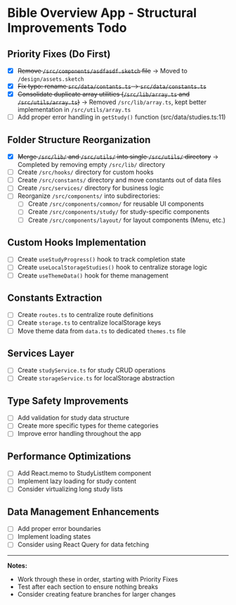 # Bible Overview App - Structural Improvements Todo

## Priority Fixes (Do First)
- [x] ~~Remove `/src/components/asdfasdf.sketch` file~~ → Moved to `/design/assets.sketch`
- [x] ~~Fix typo: rename `src/data/contants.ts` → `src/data/constants.ts`~~
- [x] ~~Consolidate duplicate array utilities (`/src/lib/array.ts` and `/src/utils/array.ts`)~~ → Removed `/src/lib/array.ts`, kept better implementation in `/src/utils/array.ts`
- [ ] Add proper error handling in `getStudy()` function (src/data/studies.ts:11)

## Folder Structure Reorganization
- [x] ~~Merge `/src/lib/` and `/src/utils/` into single `/src/utils/` directory~~ → Completed by removing empty `/src/lib/` directory
- [ ] Create `/src/hooks/` directory for custom hooks
- [ ] Create `/src/constants/` directory and move constants out of data files
- [ ] Create `/src/services/` directory for business logic
- [ ] Reorganize `/src/components/` into subdirectories:
  - [ ] Create `/src/components/common/` for reusable UI components
  - [ ] Create `/src/components/study/` for study-specific components
  - [ ] Create `/src/components/layout/` for layout components (Menu, etc.)

## Custom Hooks Implementation
- [ ] Create `useStudyProgress()` hook to track completion state
- [ ] Create `useLocalStorageStudies()` hook to centralize storage logic
- [ ] Create `useThemeData()` hook for theme management

## Constants Extraction
- [ ] Create `routes.ts` to centralize route definitions
- [ ] Create `storage.ts` to centralize localStorage keys
- [ ] Move theme data from `data.ts` to dedicated `themes.ts` file

## Services Layer
- [ ] Create `studyService.ts` for study CRUD operations
- [ ] Create `storageService.ts` for localStorage abstraction

## Type Safety Improvements
- [ ] Add validation for study data structure
- [ ] Create more specific types for theme categories
- [ ] Improve error handling throughout the app

## Performance Optimizations
- [ ] Add React.memo to StudyListItem component
- [ ] Implement lazy loading for study content
- [ ] Consider virtualizing long study lists

## Data Management Enhancements
- [ ] Add proper error boundaries
- [ ] Implement loading states
- [ ] Consider using React Query for data fetching

---

**Notes:**
- Work through these in order, starting with Priority Fixes
- Test after each section to ensure nothing breaks
- Consider creating feature branches for larger changes